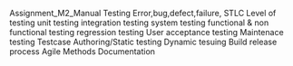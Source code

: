  Assignment_M2_Manual Testing 
 Error,bug,defect,failure,
STLC
Level of testing
unit testing
integration testing
system testing
functional & non functional testing
regression testing
User acceptance testing
Maintenace testing
Testcase Authoring/Static testing
Dynamic tesuing
Build release process
Agile Methods
Documentation
